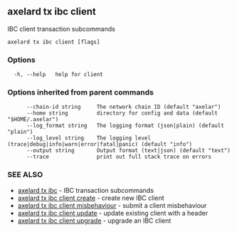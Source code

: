 ## axelard tx ibc client

IBC client transaction subcommands

```
axelard tx ibc client [flags]
```

### Options

```
  -h, --help   help for client
```

### Options inherited from parent commands

```
      --chain-id string     The network chain ID (default "axelar")
      --home string         directory for config and data (default "$HOME/.axelar")
      --log_format string   The logging format (json|plain) (default "plain")
      --log_level string    The logging level (trace|debug|info|warn|error|fatal|panic) (default "info")
      --output string       Output format (text|json) (default "text")
      --trace               print out full stack trace on errors
```

### SEE ALSO

- [axelard tx ibc](axelard_tx_ibc.md)	 - IBC transaction subcommands
- [axelard tx ibc client create](axelard_tx_ibc_client_create.md)	 - create new IBC client
- [axelard tx ibc client misbehaviour](axelard_tx_ibc_client_misbehaviour.md)	 - submit a client misbehaviour
- [axelard tx ibc client update](axelard_tx_ibc_client_update.md)	 - update existing client with a header
- [axelard tx ibc client upgrade](axelard_tx_ibc_client_upgrade.md)	 - upgrade an IBC client
